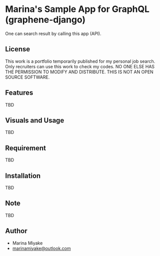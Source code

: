 # Marina's Sample App for GraphQL (graphene-django)

One can search result by calling this app (API).

## License
This work is a portfolio temporarily published for my personal job search.
Only recruiters can use this work to check my codes.
NO ONE ELSE HAS THE PERMISSION TO MODIFY AND DISTRIBUTE.
THIS IS NOT AN OPEN SOURCE SOFTWARE.

## Features
TBD

## Visuals and Usage
TBD

## Requirement
TBD

## Installation
TBD

## Note
TBD

## Author

* Marina Miyake
* marinamiyake@outlook.com